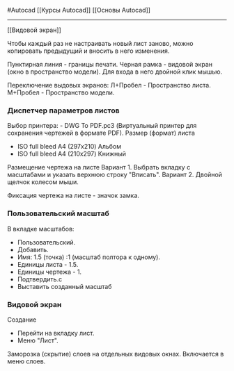 #Autocad 
[[Курсы Autocad]]
[[Основы Autocad]]
__________
[[Видовой экран]]

Чтобы каждый раз не настраивать новый лист заново, можно копировать предыдущий и вносить в него изменения.

Пунктирная линия - границы печати.
Черная рамка - видовой экран (окно в пространство модели). Для входа в него двойной клик мышью.

Переключение выдовых экранов:
Л+Пробел - Пространство листа.
М+Пробел - Пространство модели.
### Диспетчер параметров листов
Выбор принтера: - DWG To PDF.pc3 (Виртуальный принтер для сохранения чертежей в формате PDF).
Размер (формат) листа 
- ISO full bleed A4 (297х210) Альбом
- ISO full bleed A4 (210х297) Книжный

Размещение чертежа на листе
Вариант 1.
Выбрать вкладку с масштабами и указать верхнюю строку "Вписать".
Вариант 2.
Двойной щелчок колесом мыши.

Фиксация чертежа на листе - значок замка.

### Пользовательский масштаб
В вкладке масштабов:
- Пользовательский.
- Добавить.
- Имя: 1.5 (точка) :1 (масштаб полтора к одному).
- Единицы листа - 1.5.
- Единицы чертежа - 1.
- Подтвердить.с
- Выставить созданный масштаб

### Видовой экран

Создание
 - Перейти на вкладку лист.
 - Меню "Лист".

Заморозка (скрытие) слоев на отдельных видовых окнах. Включается в меню слоев.